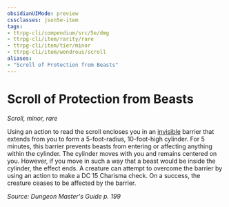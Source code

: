```yaml
---
obsidianUIMode: preview
cssclasses: json5e-item
tags:
- ttrpg-cli/compendium/src/5e/dmg
- ttrpg-cli/item/rarity/rare
- ttrpg-cli/item/tier/minor
- ttrpg-cli/item/wondrous/scroll
aliases: 
- "Scroll of Protection from Beasts"
---
```

# Scroll of Protection from Beasts
*Scroll, minor, rare*  



Using an action to read the scroll encloses you in an [invisible](/3-Mechanics/CLI/Rules/conditions.md#Invisible) barrier that extends from you to form a 5-foot-radius, 10-foot-high cylinder. For 5 minutes, this barrier prevents beasts from entering or affecting anything within the cylinder. The cylinder moves with you and remains centered on you. However, if you move in such a way that a beast would be inside the cylinder, the effect ends. A creature can attempt to overcome the barrier by using an action to make a DC 15 Charisma check. On a success, the creature ceases to be affected by the barrier.

*Source: Dungeon Master's Guide p. 199*